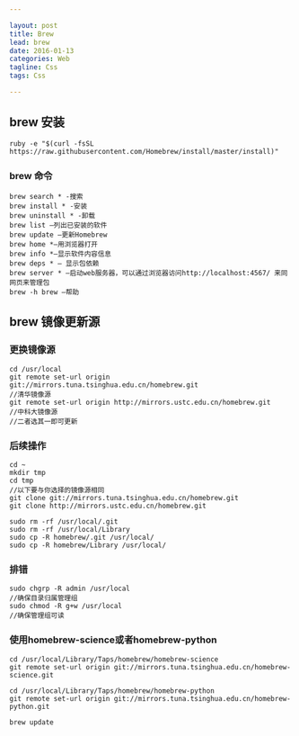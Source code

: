 ```yaml
---

layout: post  
title: Brew  
lead: brew  
date: 2016-01-13  
categories: Web  
tagline: Css  
tags: Css

---
```


## brew 安装

```
ruby -e "$(curl -fsSL https://raw.githubusercontent.com/Homebrew/install/master/install)"
```
<!-- curl -LsSf http://github.com/mxcl/homebrew/tarball/master | sudo tar xvz -C/usr/local --strip 1 -->

### brew 命令

```
brew search * -搜索
brew install * -安装
brew uninstall * -卸载
brew list —列出已安装的软件
brew update —更新Homebrew
brew home *—用浏览器打开
brew info *—显示软件内容信息
brew deps * — 显示包依赖
brew server * —启动web服务器，可以通过浏览器访问http://localhost:4567/ 来同网页来管理包
brew -h brew —帮助
```

## brew 镜像更新源

### 更换镜像源

```
cd /usr/local
git remote set-url origin git://mirrors.tuna.tsinghua.edu.cn/homebrew.git
//清华镜像源
git remote set-url origin http://mirrors.ustc.edu.cn/homebrew.git
//中科大镜像源
//二者选其一即可更新
```

### 后续操作

```
cd ~
mkdir tmp
cd tmp
//以下要与你选择的镜像源相同
git clone git://mirrors.tuna.tsinghua.edu.cn/homebrew.git
git clone http://mirrors.ustc.edu.cn/homebrew.git

sudo rm -rf /usr/local/.git
sudo rm -rf /usr/local/Library
sudo cp -R homebrew/.git /usr/local/
sudo cp -R homebrew/Library /usr/local/
```

### 排错

```
sudo chgrp -R admin /usr/local
//确保目录归属管理组
sudo chmod -R g+w /usr/local
//确保管理组可读
```

### 使用homebrew-science或者homebrew-python

```
cd /usr/local/Library/Taps/homebrew/homebrew-science
git remote set-url origin git://mirrors.tuna.tsinghua.edu.cn/homebrew-science.git

cd /usr/local/Library/Taps/homebrew/homebrew-python
git remote set-url origin git://mirrors.tuna.tsinghua.edu.cn/homebrew-python.git

brew update
```
